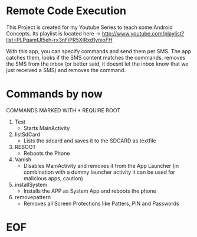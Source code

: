 Remote Code Execution
==============

This Project is created for my Youtube Series to teach some Android Concepts.
Its playlist is located here -> http://www.youtube.com/playlist?list=PLPqamfJl5eh-rx3nFiPR5XIRxd1ynioFH

With this app, you can specify commands and send them per SMS.
The app catches them, looks if the SMS content matches the commands, removes the SMS from the inbox (or better said, it doesnt let the inbox know that we just received a SMS) and removes the command.

Commands by now
===============
COMMANDS MARKED WITH * REQUIRE ROOT

1. Test
	* Starts MainActivity
2. listSdCard
	* Lists the sdcard and saves it to the SDCARD as textfile
3. REBOOT
	* Reboots the Phone
4. Vanish
	* Disables MainActivity and removes it from the App Launcher
	(in combination with a dummy launcher activity it can be used for malicious apps, caution)
5. installSystem
	* Installs the APP as System App and reboots the phone
6. removepattern
	* Removes all Screen Protections like Patters, PIN and Passwords

EOF
================